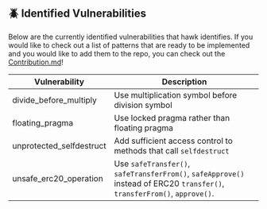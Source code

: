 &nbsp;
## 🪲 Identified Vulnerabilities
Below are the currently identified vulnerabilities that hawk identifies. If you would like to check out a list of patterns that are ready to be implemented and you would like to add them to the repo, you can check out the [Contribution.md](https://github.com/0xKitsune/hawk/blob/main/docs/Contributing.md#potential-optimizations-vulnerability-and-qa-additions)!

| Vulnerability             | Description                                             |
| ------------------------- | ------------------------------------------------------- |
| divide_before_multiply    | Use multiplication symbol before division symbol |
| floating_pragma           | Use locked pragma rather than floating pragma |
| unprotected_selfdestruct  | Add sufficient access control to methods that call `selfdestruct` |
| unsafe_erc20_operation    | Use `safeTransfer()`, `safeTransferFrom()`, `safeApprove()` instead of ERC20 `transfer()`, `transferFrom()`, `approve()`. |
